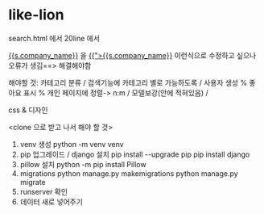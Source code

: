 # like-lion

search.html 에서  20line 에서 
<td><a href="">{{s.company_name}}</a></td> 을 
<td><a href="{% url 'company_detail' company.id %}">{{">{{s.company_name}}</a></td> 이런식으로 수정하고 싶으나 
오류가 생김==> 해결해야함 



해야할 것:
카테고리 분류 / 
검색기능에 카테고리 별로 가능하도록 /
사용자 생성 % 좋아요 표시 % 개인 페이지에 정렬-> n:m /
모델보강(안에 적혀있음) /


css & 디자인


<clone 으로 받고 나서 해야 할 것>
1. venv 생성 
python -m venv venv 
2. pip 업그레이드 / django 설치
pip install --upgrade pip
pip install django
3. pillow 설치 
python -m pip install Pillow
5. migrations
python manage.py makemigrations
python manage.py migrate
6. runserver 확인
7. 데이터 새로 넣어주기


